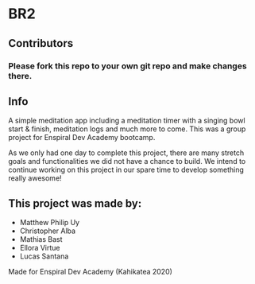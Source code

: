 # BR2

## Contributors

### Please fork this repo to your own git repo and make changes there.

## Info

A simple meditation app including a meditation timer with a singing bowl start & finish, meditation logs and much more to come. This was a group project for Enspiral Dev Academy bootcamp.

As we only had one day to complete this project, there are many stretch goals and functionalities we did not have a chance to build. We intend to continue working on this project in our spare time to develop something really awesome!

## This project was made by:

- Matthew Philip Uy
- Christopher Alba
- Mathias Bast
- Ellora Virtue
- Lucas Santana

Made for Enspiral Dev Academy (Kahikatea 2020)

